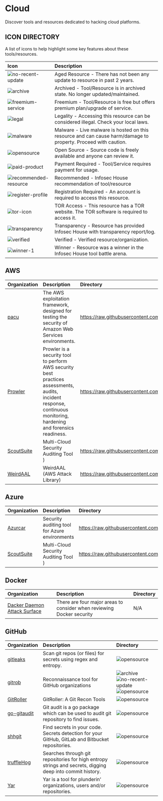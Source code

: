 # Cloud

Discover tools and resources dedicated to hacking cloud platforms.

## ICON DIRECTORY

A list of icons to help highlight some key features about these tools/resources.

| Icon | Description |
| :--- | :--- |
| ![no-recent-update](https://raw.githubusercontent.com/InfosecHouse/InfosecHouse/main/icons/no-recent-update.png) | Aged Resource - There has not been any update to resource in past 2 years. |
| ![archive](https://raw.githubusercontent.com/InfosecHouse/InfosecHouse/main/icons/archive.png) | Archived - Tool/Resource is in archived state. No longer updated/maintained. |
| ![freemium-service](https://raw.githubusercontent.com/InfosecHouse/InfosecHouse/main/icons/freemium-service.png) | Freemium - Tool/Resource is free but offers premium plan/upgrade of service. |
| ![legal](https://raw.githubusercontent.com/InfosecHouse/InfosecHouse/main/icons/legal.png) | Legality - Accessing this resource can be considered illegal. Check your local laws. |
| ![malware](https://raw.githubusercontent.com/InfosecHouse/InfosecHouse/main/icons/malware.png) | Malware - Live malware is hosted on this resource and can cause harm/damage to property. Proceed with caution. |
| ![opensource](https://raw.githubusercontent.com/InfosecHouse/InfosecHouse/main/icons/opensource.png) | Open Source - Source code is freely available and anyone can review it. |
| ![paid-product](https://raw.githubusercontent.com/InfosecHouse/InfosecHouse/main/icons/paid-product.png) | Payment Required - Tool/Service requires payment for usage. |
| ![recommended-resource](https://raw.githubusercontent.com/InfosecHouse/InfosecHouse/main/icons/recommended-resource.png) | Recommended - Infosec House recommendation of tool/resource |
| ![register-profile](https://raw.githubusercontent.com/InfosecHouse/InfosecHouse/main/icons/register-profile.png) | Registration Required - An account is required to access this resource. |
| ![tor-icon](https://raw.githubusercontent.com/InfosecHouse/InfosecHouse/main/icons/tor-icon.png) | TOR Access - This resource has a TOR website. The TOR software is required to access it. |
| ![transparency](https://raw.githubusercontent.com/InfosecHouse/InfosecHouse/main/icons/transparency.png) | Transparency - Resource has provided Infosec House with transparency report/log. |
| ![verified](https://raw.githubusercontent.com/InfosecHouse/InfosecHouse/main/icons/verified.png) | Verified - Verified resource/organization. |
| ![winner-1](https://raw.githubusercontent.com/InfosecHouse/InfosecHouse/main/icons/winner.png) | Winner - Resource was a winner in the Infosec House tool battle arena. |

## AWS

| Organization | Description | Directory |
| :--- | :--- | :--- |
| [pacu](https://github.com/RhinoSecurityLabs/pacu) | The AWS exploitation framework, designed for testing the security of Amazon Web Services environments. | https://raw.githubusercontent.com/InfosecHouse/InfosecHouse/main/icons/opensource.png |
| [Prowler](https://github.com/toniblyx/prowler) | Prowler is a security tool to perform AWS security best practices assessments, audits, incident response, continuous monitoring, hardening and forensics readiness. | https://raw.githubusercontent.com/InfosecHouse/InfosecHouse/main/icons/opensource.png |
| [ScoutSuite](https://github.com/nccgroup/ScoutSuite) | Multi-Cloud Security Auditing Tool ) | https://raw.githubusercontent.com/InfosecHouse/InfosecHouse/main/icons/opensource.png |
| [WeirdAAL](https://github.com/carnal0wnage/weirdAAL) | WeirdAAL (AWS Attack Library) | https://raw.githubusercontent.com/InfosecHouse/InfosecHouse/main/icons/opensource.png |

## Azure

| Organization | Description | Directory |
| :--- | :--- | :--- |
| [Azurcar](https://github.com/nccgroup/azucar) | Security auditing tool for Azure environments | https://raw.githubusercontent.com/InfosecHouse/InfosecHouse/main/icons/opensource.png |
| [ScoutSuite](https://github.com/nccgroup/ScoutSuite) | Multi-Cloud Security Auditing Tool ) | https://raw.githubusercontent.com/InfosecHouse/InfosecHouse/main/icons/opensource.png |

## Docker

| Organization | Description | Directory |
| :--- | :--- | :--- |
| [Dacker Daemon Attack Surface](https://docs.docker.com/engine/security/#docker-daemon-attack-surface) | There are four major areas to consider when reviewing Docker security | N/A |

## GitHub

| Organization | Description | Directory |
| :--- | :--- | :--- |
| [gitleaks](https://github.com/zricethezav/gitleaks) | Scan git repos \(or files\) for secrets using regex and entropy. | ![opensource](https://raw.githubusercontent.com/InfosecHouse/InfosecHouse/main/icons/opensource.png) |
| [gitrob](https://github.com/michenriksen/gitrob) | Reconnaissance tool for GitHub organizations | ![archive](https://raw.githubusercontent.com/InfosecHouse/InfosecHouse/main/icons/archive.png) ![no-recent-update](https://raw.githubusercontent.com/InfosecHouse/InfosecHouse/main/icons/no-recent-update.png) ![opensource](https://raw.githubusercontent.com/InfosecHouse/InfosecHouse/main/icons/opensource.png) |
| [GitRoller](https://github.com/mansoorr123/GitRoller) | GitRoller: A Git Recon Tools | ![opensource](https://raw.githubusercontent.com/InfosecHouse/InfosecHouse/main/icons/opensource.png) |
| [go-gitaudit](https://github.com/r-pai/go-gitaudit) | Git audit is a go package which can be used to audit git repository to find issues. | ![opensource](https://raw.githubusercontent.com/InfosecHouse/InfosecHouse/main/icons/opensource.png) |
| [shhgit](https://github.com/eth0izzle/shhgit) | Find secrets in your code. Secrets detection for your GitHub, GitLab and Bitbucket repositories. | ![opensource](https://raw.githubusercontent.com/InfosecHouse/InfosecHouse/main/icons/opensource.png) |
| [truffleHog](https://github.com/trufflesecurity/truffleHog) | Searches through git repositories for high entropy strings and secrets, digging deep into commit history. | ![opensource](https://raw.githubusercontent.com/InfosecHouse/InfosecHouse/main/icons/opensource.png) |
| [Yar](https://github.com/nielsing/yar) | Yar is a tool for plunderin' organizations, users and/or repositories. | ![opensource](https://raw.githubusercontent.com/InfosecHouse/InfosecHouse/main/icons/opensource.png) |

